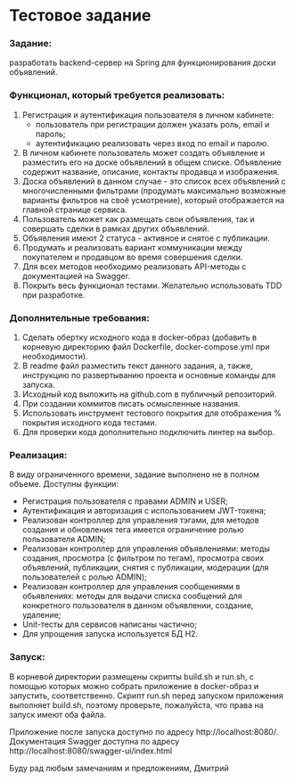 # Тестовое задание

### Задание:
разработать backend-сервер на Spring для функционирования доски объявлений.

### Функционал, который требуется реализовать:
1. Регистрация и аутентификация пользователя в личном кабинете:
   * пользователь при регистрации должен указать роль, email и пароль;
   * аутентификацию реализовать через вход по email и паролю.
2. В личном кабинете пользователь может создать объявление и разместить его на доске объявлений в общем списке. Объявление содержит название, описание, контакты продавца и изображения.
3. Доска объявлений в данном случае - это список всех объявлений с многочисленными фильтрами (продумать максимально возможные варианты фильтров на своё усмотрение), который отображается на главной странице сервиса.
4. Пользователь может как размещать свои объявления, так и совершать сделки в рамках других объявлений.
5. Объявления имеют 2 статуса - активное и снятое с публикации.
6. Продумать и реализовать вариант коммуникации между покупателем и продавцом во время совершения сделки.
7. Для всех методов необходимо реализовать API-методы с документацией на Swagger.
8. Покрыть весь функционал тестами. Желательно использовать TDD при разработке.

### Дополнительные требования:
1. Сделать обертку исходного кода в docker-образ (добавить в корневую директорию файл Dockerfile, docker-compose.yml при необходимости).
2. В readme файл разместить текст данного задания, а, также, инструкцию по развертыванию проекта и основные команды для запуска.
3. Исходный код выложить на github.com в публичный репозиторий.
4. При создании коммитов писать осмысленные названия.
5. Использовать инструмент тестового покрытия для отображения % покрытия исходного кода тестами.
6. Для проверки кода дополнительно подключить линтер на выбор.

### Реализация:
В виду ограниченного времени, задание выполнено не в полном объеме.
Доступны функции:
* Регистрация пользователя с правами ADMIN и USER;
* Аутентификация и авторизация с использованием JWT-токена;
* Реализован контроллер для управления тэгами, для методов создания и обновления тега имеется ограничение ролью пользователя ADMIN; 
* Реализован контроллер для управления объявлениями: методы создания, просмотра (с фильтром по тегам), просмотра своих объявлений, публикации, снятия с публикации, модерации (для пользователей с ролью ADMIN);
* Реализован контроллер для управления сообщениями в обьявлениях: методы для выдачи списка сообщений для конкретного пользователя в данном объявлении, создание, удаление;
* Unit-тесты для сервисов написаны частично;
* Для упрощения запуска используется БД H2.

### Запуск:
В корневой директории размещены скрипты build.sh и run.sh, с помощью которых можно собрать приложение в docker-образ
и запустить, соответственно. Скрипт run.sh перед запуском приложения выполняет build.sh, поэтому проверьте, пожалуйста, что права на запуск имеют оба файла.

Приложение после запуска доступно по адресу http://localhost:8080/. Документация Swagger доступна по адресу http://localhost:8080/swagger-ui/index.html

Буду рад любым замечаниям и предложениям,
Дмитрий